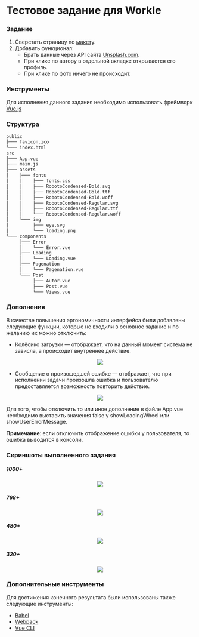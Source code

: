 # Тестовое задание для Workle

### Задание

1. Сверстать страницу по [макету](https://www.figma.com/file/TSike5vJs4oQSbAAh13oZ0/WTZ).
2. Добавить функционал: 
	- Брать данные через API сайта [Unsplash.com](api.unsplash.com).
	- При клике по автору в отдельной вкладке открывается его профиль.
	- При клике по фото ничего не происходит.

### Инструменты

Для исполнения данного задания необходимо использовать фреймворк [Vue.js](https://vuejs.org/)

### Структура

```bash
public
├─── favicon.ico
└─── index.html
src
├─── App.vue
├─── main.js
├─── assets
│    ├─── fonts
│    │    ├─── fonts.css
│    │    ├─── RobotoCondensed-Bold.svg
│    │    ├─── RobotoCondensed-Bold.ttf
│    │    ├─── RobotoCondensed-Bold.woff
│    │    ├─── RobotoCondensed-Regular.svg
│    │    ├─── RobotoCondensed-Regular.ttf
│    │    └─── RobotoCondensed-Regular.woff
│    └─── img
│         ├─── eye.svg
│         └─── loading.png
└─── components
     ├─── Error
     │    └─── Error.vue
     ├─── Loading
     │    └─── Loading.vue
     ├─── Pagenation
     │    └─── Pagenation.vue
     └─── Post
          ├─── Autor.vue
          ├─── Post.vue
          └─── Views.vue
```

### Дополнения

В качестве повышения эргономичности интерфейса были добавлены следующие функции, которые не входили в основное задание и по желанию их можно отключить:

- Колёсико загрузки — отображает, что на данный момент система не зависла, а происходит внутреннее действие.
<p align="center">
<img src="screenshots/loading.gif">
</p>

- Сообщение о произошедшей ошибке — отображает, что при исполнении задачи произошла ошибка и пользователю предоставляется возможность повторить действие.
<p align="center"> 
<img src="screenshots/error_message.png">
</p>

Для того, чтобы отключить то или иное дополнение в файле App.vue необходимо выставить значения false у showLoadingWheel или showUserErrorMessage.

**Примечание**: если отключить отображение ошибки у пользователя, то ошибка выводится в консоли.

### Скриншоты выполненного задания

##### 1000+
<p align="center"> 
	<img src="screenshots\pages\1000+.png">
</p>


##### 768+
<p align="center"> 
	<img src="screenshots\pages\768+.png">
</p>


##### 480+
<p align="center"> 
	<img src="screenshots\pages\480+.png">
</p>


##### 320+
<p align="center"> 
	<img src="screenshots\pages\320+.png">
</p>

### Дополнительные инструменты

Для достижения конечного результата были использованы также следующие инструменты:

- [Babel](https://babeljs.io/)
- [Webpack](https://webpack.js.org/)
- [Vue CLI](https://cli.vuejs.org/)